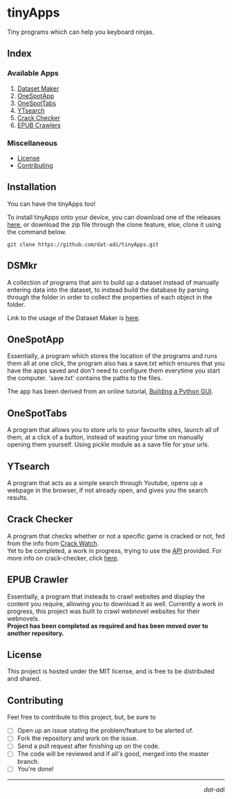 # tinyApps
Tiny programs which can help you keyboard ninjas.

## Index
### Available Apps

1. [Dataset Maker](#dsmkr)
2. [OneSpotApp](#onespotapp)
3. [OneSpotTabs](#onespottabs)
4. [YTsearch](#ytsearch)
5. [Crack Checker](#crack-checker)
6. [EPUB Crawlers](#epub-crawler)

### Miscellaneous
- [License](#license)<br>
- [Contributing](#contributing)

## Installation

You can have the tinyApps too!

To install tinyApps onto your device, you can download one of the releases [here](https://github.com/dat-adi/tinyApps/releases), or download the zip file through the clone feature, else, clone it using the command below.
```shell
git clone https://github.com/dat-adi/tinyApps.git
```

## DSMkr

A collection of programs that aim to build up a dataset instead of manually entering data into the dataset, to instead build the database by parsing through the folder in order to collect the properties of each object in the folder.

Link to the usage of the Dataset Maker is [here](dataset-maker/README.md).

## OneSpotApp

Essentially, a program which stores the location of the programs and runs them all at one click, the program also has a save.txt which ensures that you have the apps saved and don't need to configure them everytime you start the computer.
'save.txt' contains the paths to the files.

The app has been derived from an online tutorial, <a href="https://www.youtube.com/watch?v=jE-SpRI3K5g">Building a Python GUI</a>.

## OneSpotTabs

A program that allows you to store urls to your favourite sites, launch all of them, at a click of a button, instead of wasting your time on manually opening them yourself.
Using pickle module as a save file for your urls.

## YTsearch

A program that acts as a simple search through Youtube, opens up a webpage in the browser, if not already open, and gives you the search results.

## Crack Checker

A program that checks whether or not a specific game is cracked or not, fed from the info from [Crack Watch](https://crackwatch.com/games).<br>
Yet to be completed, a work in progress, trying to use the [API](https://crackwatch.com/api) provided.
For more info on crack-checker, click [here](./crack-checker/README.md).

## EPUB Crawler

Essentially, a program that insteads to crawl websites and display the content you require, allowing you to download it as well.
Currently a work in progress, this project was built to crawl webnovel websites for their webnovels.<br>
**Project has been completed as required and has been moved over to another repository.**

## License
This project is hosted under the MIT license, and is free to be distributed and shared.

## Contributing
Feel free to contribute to this project, but, be sure to <br>
- [ ] Open up an issue stating the problem/feature to be alerted of.
- [ ] Fork the repository and work on the issue.
- [ ] Send a pull request after finishing up on the code.
- [ ] The code will be reviewed and if all's good, merged into the master branch.
- [ ] You're done!

---
<p align="right"><i>dat-adi</i></p>
